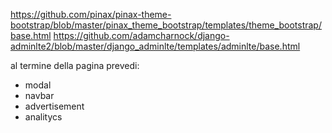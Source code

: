 https://github.com/pinax/pinax-theme-bootstrap/blob/master/pinax_theme_bootstrap/templates/theme_bootstrap/base.html
https://github.com/adamcharnock/django-adminlte2/blob/master/django_adminlte/templates/adminlte/base.html


al termine della pagina prevedi: 
* modal
* navbar
* advertisement
* analitycs

